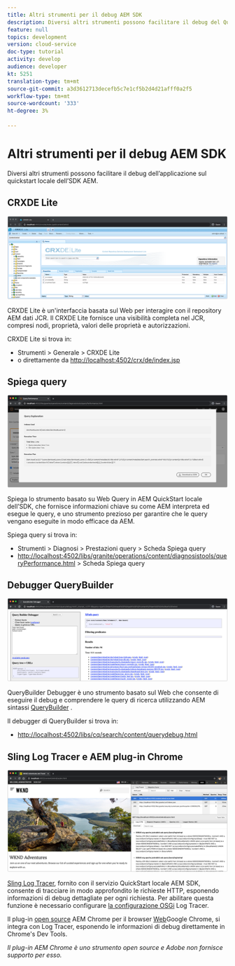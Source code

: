 ```yaml
---
title: Altri strumenti per il debug AEM SDK
description: Diversi altri strumenti possono facilitare il debug del QuickStart locale dell’SDK AEM.
feature: null
topics: development
version: cloud-service
doc-type: tutorial
activity: develop
audience: developer
kt: 5251
translation-type: tm+mt
source-git-commit: a3d3612713decefb5c7e1cf5b2d4d21afff0a2f5
workflow-type: tm+mt
source-wordcount: '333'
ht-degree: 3%

---
```



# Altri strumenti per il debug AEM SDK

Diversi altri strumenti possono facilitare il debug dell’applicazione sul quickstart locale dell’SDK AEM.

## CRXDE Lite

![CRXDE Lite](./assets/other-tools/crxde-lite.png)

CRXDE Lite è un&#39;interfaccia basata sul Web per interagire con il repository AEM dati JCR. Il CRXDE Lite fornisce una visibilità completa nel JCR, compresi nodi, proprietà, valori delle proprietà e autorizzazioni.

CRXDE Lite si trova in:

+ Strumenti > Generale > CRXDE Lite
+ o direttamente da [http://localhost:4502/crx/de/index.jsp](http://localhost:4502/crx/de/index.jsp)

## Spiega query

![Spiega query](./assets/other-tools/explain-query.png)

Spiega lo strumento basato su Web Query in AEM QuickStart locale dell’SDK, che fornisce informazioni chiave su come AEM interpreta ed esegue le query, e uno strumento prezioso per garantire che le query vengano eseguite in modo efficace da AEM.

Spiega query si trova in:

+ Strumenti > Diagnosi > Prestazioni query > Scheda Spiega query
+ [http://localhost:4502/libs/granite/operations/content/diagnosistools/queryPerformance.html](http://localhost:4502/libs/granite/operations/content/diagnosistools/queryPerformance.html) > Scheda Spiega query

## Debugger QueryBuilder

![Debugger QueryBuilder](./assets/other-tools/query-debugger.png)

QueryBuilder Debugger è uno strumento basato sul Web che consente di eseguire il debug e comprendere le query di ricerca utilizzando AEM sintassi [QueryBuilder](https://docs.adobe.com/content/help/en/experience-manager-65/developing/platform/query-builder/querybuilder-api.html) .

Il debugger di QueryBuilder si trova in:

+ [http://localhost:4502/libs/cq/search/content/querydebug.html](http://localhost:4502/libs/cq/search/content/querydebug.html)

## Sling Log Tracer e AEM plug-in Chrome

![Sling Log Tracer e AEM plug-in Chrome](./assets/other-tools/log-tracer.png)

[Sling Log Tracer](https://sling.apache.org/documentation/bundles/log-tracers.html), fornito con il servizio QuickStart locale AEM SDK, consente di tracciare in modo approfondito le richieste HTTP, esponendo informazioni di debug dettagliate per ogni richiesta. Per abilitare questa funzione è necessario configurare [la configurazione OSGi](https://sling.apache.org/documentation/bundles/log-tracers.html#configuration-1) Log Tracer.

Il plug-in [open source](https://chrome.google.com/webstore/detail/aem-chrome-plug-in/ejdcnikffjleeffpigekhccpepplaode?hl=en-US) AEM Chrome per il browser [Web](https://www.google.com/chrome/)Google Chrome, si integra con Log Tracer, esponendo le informazioni di debug direttamente in Chrome&#39;s Dev Tools.

_Il plug-in AEM Chrome è uno strumento open source e  Adobe non fornisce supporto per esso._

